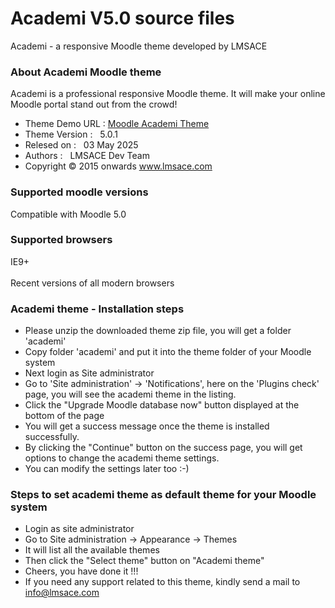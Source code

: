 # Academi V5.0 source files

Academi - a responsive Moodle theme developed by LMSACE

<div class="content">
<div class="read-me">

<h3>About Academi Moodle theme</h3>

<p>Academi is a professional responsive Moodle theme. It will make your online Moodle portal stand out from the crowd! </p>

<ul>
<li>Theme Demo URL : <a href="https://lmsacelab.com/m42/?theme=academi">Moodle Academi Theme</a></li>

<li>Theme Version : &nbsp; 5.0.1</li>

<li>Relesed on : &nbsp; 03 May 2025</li>

<li>Authors : &nbsp; LMSACE Dev Team</li>

<li>Copyright &copy; 2015 onwards <a href="http://www.lmsace.com">www.lmsace.com</a></li>

</ul>

<h3>Supported moodle versions</h3>

<p>Compatible with Moodle 5.0 </p>

<h3>Supported browsers</h3>

<p>IE9+ <br /><br />
Recent versions of all modern browsers
</p>

<h3>Academi theme - Installation steps</h3>

<ul>


<li>Please unzip the downloaded theme zip file, you will get a folder 'academi'</li>

<li>Copy folder 'academi' and put it into the theme folder of your Moodle system</li>

<li>Next login as Site administrator</li>

<li>Go to 'Site administration' -> 'Notifications', here on the 'Plugins check' page, you will see the academi theme in the listing.</li>

<li>Click the "Upgrade Moodle database now" button displayed at the bottom of the page</li>

<li>You will get a success message once the theme is installed successfully.</li>

<li>By clicking the "Continue" button on the success page, you will get options to change the academi theme settings.</li>

<li>You can modify the settings later too :-)</li>

</ul>


<h3>Steps to set academi theme as default theme for your Moodle system</h3>

<ul>

<li>Login as site administrator</li>

<li>Go to Site administration -> Appearance -> Themes</li>

<li>It will list all the available themes</li>

<li>Then click the "Select theme" button on "Academi theme"</li>

<li>Cheers, you have done it !!!</li>

<li>If you need any support related to this theme, kindly send a mail to <a href="mailto:info@lmsace.com">info@lmsace.com</a></li>

</ul>

</div>
</div>